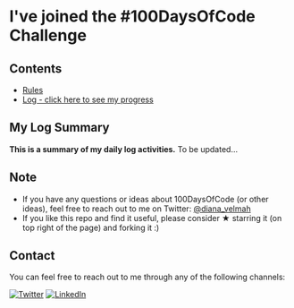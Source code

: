 # I've joined the #100DaysOfCode Challenge

## Contents

- [Rules](rules.md)
- [Log - click here to see my progress](log.md)
## My Log Summary
**This is a summary of my daily log activities.**
To be updated...

## Note

- If you have any questions or ideas about 100DaysOfCode (or other ideas), feel free to reach out to me on Twitter: [@diana_velmah](https://x.com/diana_velmah?t=Ohf3tw021gztiqDl64sD7w&s=09)
- If you like this repo and find it useful, please consider &#9733; starring it (on top right of the page) and forking it :)


## Contact

You can feel free to reach out to me through any of the following channels:

[![Twitter](https://img.shields.io/badge/Twitter-1DA1F2?style=for-the-badge&logo=twitter&logoColor=white)](https://x.com/diana_velmah?t=Ohf3tw021gztiqDl64sD7w&s=09)
[![LinkedIn](https://img.shields.io/badge/LinkedIn-0077B5?style=for-the-badge&logo=linkedin&logoColor=white)](https://www.linkedin.com/in/diana-wangui-8967a0253/)
